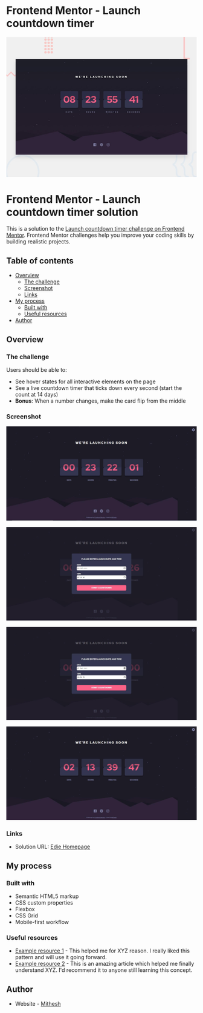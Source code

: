 # Frontend Mentor - Launch countdown timer

![Design preview for the Launch countdown timer coding challenge](./design/desktop-preview.jpg)

# Frontend Mentor - Launch countdown timer solution

This is a solution to the [Launch countdown timer challenge on Frontend Mentor](https://www.frontendmentor.io/challenges/launch-countdown-timer-N0XkGfyz-). Frontend Mentor challenges help you improve your coding skills by building realistic projects. 

## Table of contents

- [Overview](#overview)
  - [The challenge](#the-challenge)
  - [Screenshot](#screenshot)
  - [Links](#links)
- [My process](#my-process)
  - [Built with](#built-with)
  - [Useful resources](#useful-resources)
- [Author](#author)


## Overview

### The challenge

Users should be able to:

- See hover states for all interactive elements on the page
- See a live countdown timer that ticks down every second (start the count at 14 days)
- **Bonus**: When a number changes, make the card flip from the middle

### Screenshot

![screenshots](https://github.com/Mithesh14/Launch-countdown-timer-main/blob/main/images/screenshots/image1.jpg)

![screenshots](https://github.com/Mithesh14/Launch-countdown-timer-main/blob/main/images/screenshots/image2.jpg)

![screenshots](https://github.com/Mithesh14/Launch-countdown-timer-main/blob/main/images/screenshots/image3.jpg)

![screenshots](https://github.com/Mithesh14/Launch-countdown-timer-main/blob/main/images/screenshots/image4.jpg)


### Links

- Solution URL: <a href="https://mithesh14.github.io/Edie-homepage/">Edie Homepage</a>

## My process

### Built with

- Semantic HTML5 markup
- CSS custom properties
- Flexbox
- CSS Grid
- Mobile-first workflow


### Useful resources

- [Example resource 1](https://www.example.com) - This helped me for XYZ reason. I really liked this pattern and will use it going forward.
- [Example resource 2](https://www.example.com) - This is an amazing article which helped me finally understand XYZ. I'd recommend it to anyone still learning this concept.


## Author

- Website - [Mithesh](https://www.your-site.com)




